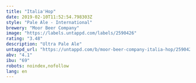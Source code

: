 ```yaml
---
title: "Italia'Hop"
date: 2019-02-10T11:52:54.798303Z
style: "Pale Ale - International"
brewery: "Moor Beer Company"
image: "https://labels.untappd.com/labels/2590426"
rating: "3.48"
description: "Ultra Pale Ale"
untappd_url: "https://untappd.com/b/moor-beer-company-italia-hop/2590426"
abv: "4.1"
ibu: "69"
robots: noindex,nofollow
lang: en
---
```


